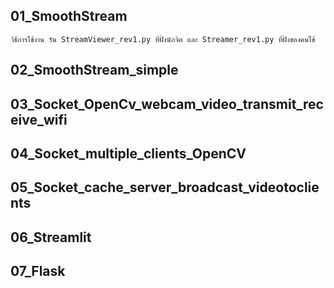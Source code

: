 ##	01_SmoothStream
	วิธีการใช้งาน รัน StreamViewer_rev1.py ที่ฝั่งนักจิต และ Streamer_rev1.py ที่ฝั่งของคนไข้
##	02_SmoothStream_simple
##	03_Socket_OpenCv_webcam_video_transmit_receive_wifi
##	04_Socket_multiple_clients_OpenCV
##	05_Socket_cache_server_broadcast_videotoclients
##	06_Streamlit
##	07_Flask
